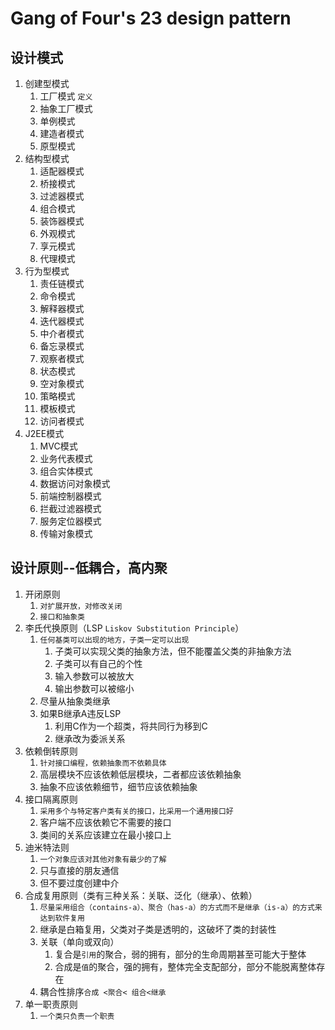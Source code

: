 # Gang of Four's 23 design pattern
设计模式
---
1. 创建型模式
   1. 工厂模式 `定义`
   2. 抽象工厂模式
   3. 单例模式
   4. 建造者模式
   5. 原型模式
2. 结构型模式
   1. 适配器模式
   2. 桥接模式
   3. 过滤器模式
   4.  组合模式
   5.  装饰器模式
   6.  外观模式
   7.  享元模式
   8.  代理模式
3.  行为型模式
    1.  责任链模式
    2.  命令模式
    3.  解释器模式
    4.  迭代器模式
    5.  中介者模式
    6.  备忘录模式
    7.  观察者模式
    8.  状态模式
    9.  空对象模式
    10. 策略模式
    11. 模板模式
    12. 访问者模式
4.  J2EE模式
    1.  MVC模式
    2.  业务代表模式
    3.  组合实体模式
    4.  数据访问对象模式
    5.  前端控制器模式
    6.  拦截过滤器模式
    7.  服务定位器模式
    8.  传输对象模式

设计原则--**低耦合，高内聚**
---
1. 开闭原则 
   1. ``对扩展开放，对修改关闭``
   2. ``接口和抽象类``
2. 李氏代换原则（LSP ``Liskov Substitution Principle``）
   1. ``任何基类可以出现的地方，子类一定可以出现``
      1. 子类可以实现父类的抽象方法，但不能覆盖父类的非抽象方法
      2. 子类可以有自己的个性
      3. 输入参数可以被放大
      4. 输出参数可以被缩小
   2. 尽量从抽象类继承
   3. 如果B继承A违反LSP
      1. 利用C作为一个超类，将共同行为移到C
      2. 继承改为委派关系
3. 依赖倒转原则
   1. ``针对接口编程，依赖抽象而不依赖具体``
   2. 高层模块不应该依赖低层模块，二者都应该依赖抽象
   3. 抽象不应该依赖细节，细节应该依赖抽象
4. 接口隔离原则
   1. ``采用多个与特定客户类有关的接口，比采用一个通用接口好``
   2. 客户端不应该依赖它不需要的接口
   3. 类间的关系应该建立在最小接口上
5. 迪米特法则
   1. ``一个对象应该对其他对象有最少的了解``
   2. 只与直接的朋友通信
   3. 但不要过度创建中介
6. 合成复用原则（类有三种关系：关联、泛化（继承）、依赖）
   1. ``尽量采用组合（contains-a）、聚合（has-a）的方式而不是继承（is-a）的方式来达到软件复用``
   2. 继承是白箱复用，父类对子类是透明的，这破坏了类的封装性
   3. 关联（单向或双向）
      1. 复合是``引用``的聚合，弱的拥有，部分的生命周期甚至可能大于整体
      2. 合成是``值``的聚合，强的拥有，整体完全支配部分，部分不能脱离整体存在
   4. 耦合性排序``合成 <聚合< 组合<继承``
7. 单一职责原则
   1. ``一个类只负责一个职责``



 
